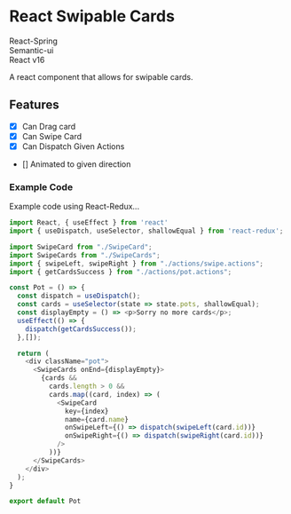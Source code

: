 # React Swipable Cards  

React-Spring  
Semantic-ui  
React v16  

A react component that allows for swipable cards.  

## Features  

* [x] Can Drag card  
* [x] Can Swipe Card  
* [x] Can Dispatch Given Actions  
* [] Animated to given direction  


### Example Code 
Example code using React-Redux...  

```javascript
import React, { useEffect } from 'react'
import { useDispatch, useSelector, shallowEqual } from 'react-redux';

import SwipeCard from "./SwipeCard";
import SwipeCards from "./SwipeCards";
import { swipeLeft, swipeRight } from "./actions/swipe.actions";
import { getCardsSuccess } from "./actions/pot.actions";

const Pot = () => {
  const dispatch = useDispatch();
  const cards = useSelector(state => state.pots, shallowEqual);
  const displayEmpty = () => <p>Sorry no more cards</p>;
  useEffect(() => {
    dispatch(getCardsSuccess());
  },[]);

  return (
    <div className="pot">
      <SwipeCards onEnd={displayEmpty}>
        {cards &&
          cards.length > 0 &&
          cards.map((card, index) => (
            <SwipeCard
              key={index}
              name={card.name}
              onSwipeLeft={() => dispatch(swipeLeft(card.id))}
              onSwipeRight={() => dispatch(swipeRight(card.id))}
            />
          ))}
      </SwipeCards>
    </div>
  );
}

export default Pot

```